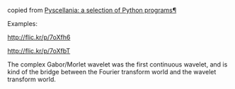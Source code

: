 copied from [Pyscellania: a selection of Python programs¶](http://www.phy.uct.ac.za/courses/python/examples/moreexamples.html#wavelet-analysis-continuous-wavelet-transform)

Examples:

http://flic.kr/p/7oXfh6

http://flic.kr/p/7oXfbT

The complex Gabor/Morlet wavelet was the first continuous wavelet, and is kind of the bridge between the Fourier transform world and the wavelet transform world.